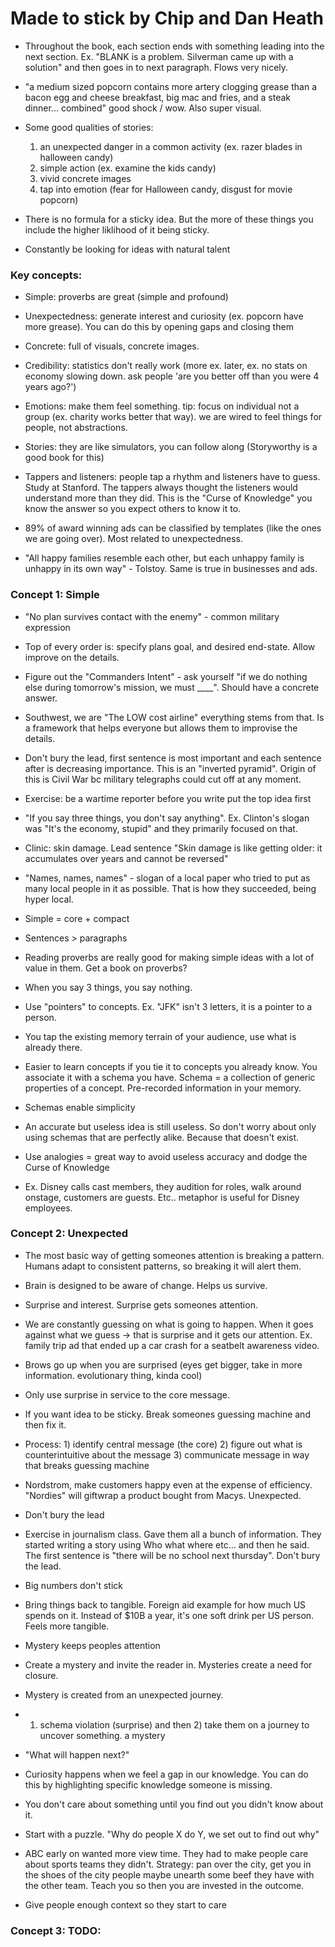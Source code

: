 # Made to stick by Chip and Dan Heath

- Throughout the book, each section ends with something leading into the next section. Ex. "BLANK is a problem. Silverman came up with a solution" and then goes in to next paragraph. Flows very nicely.

- "a medium sized popcorn contains more artery clogging grease than a bacon egg and cheese breakfast, big mac and fries, and a steak dinner... combined" good shock / wow. Also super visual.

- Some good qualities of stories:

  1. an unexpected danger in a common activity (ex. razer blades in halloween candy)
  2. simple action (ex. examine the kids candy)
  3. vivid concrete images
  4. tap into emotion (fear for Halloween candy, disgust for movie popcorn)

- There is no formula for a sticky idea. But the more of these things you include the higher liklihood of it being sticky.

- Constantly be looking for ideas with natural talent

### Key concepts:

- Simple: proverbs are great (simple and profound)
- Unexpectedness: generate interest and curiosity (ex. popcorn have more grease). You can do this by opening gaps and closing them
- Concrete: full of visuals, concrete images.
- Credibility: statistics don't really work (more ex. later, ex. no stats on economy slowing down. ask people 'are you better off than you were 4 years ago?')
- Emotions: make them feel something. tip: focus on individual not a group (ex. charity works better that way). we are wired to feel things for people, not abstractions.
- Stories: they are like simulators, you can follow along (Storyworthy is a good book for this)

- Tappers and listeners: people tap a rhythm and listeners have to guess. Study at Stanford. The tappers always thought the listeners would understand more than they did. This is the "Curse of Knowledge" you know the answer so you expect others to know it to.

- 89% of award winning ads can be classified by templates (like the ones we are going over). Most related to unexpectedness.

- "All happy families resemble each other, but each unhappy family is unhappy in its own way" - Tolstoy. Same is true in businesses and ads.

### Concept 1: Simple

- "No plan survives contact with the enemy" - common military expression

- Top of every order is: specify plans goal, and desired end-state. Allow improve on the details.

- Figure out the "Commanders Intent" - ask yourself "if we do nothing else during tomorrow's mission, we must \_\_\_\_". Should have a concrete answer.

- Southwest, we are "The LOW cost airline" everything stems from that. Is a framework that helps everyone but allows them to improvise the details.

- Don't bury the lead, first sentence is most important and each sentence after is decreasing importance. This is an "inverted pyramid". Origin of this is Civil War bc military telegraphs could cut off at any moment.

- Exercise: be a wartime reporter before you write put the top idea first

- "If you say three things, you don't say anything". Ex. Clinton's slogan was "It's the economy, stupid" and they primarily focused on that.

- Clinic: skin damage. Lead sentence "Skin damage is like getting older: it accumulates over years and cannot be reversed"

- "Names, names, names" - slogan of a local paper who tried to put as many local people in it as possible. That is how they succeeded, being hyper local.

- Simple = core + compact

- Sentences > paragraphs

- Reading proverbs are really good for making simple ideas with a lot of value in them. Get a book on proverbs?

- When you say 3 things, you say nothing.

- Use "pointers" to concepts. Ex. "JFK" isn't 3 letters, it is a pointer to a person.

- You tap the existing memory terrain of your audience, use what is already there.

- Easier to learn concepts if you tie it to concepts you already know. You associate it with a schema you have. Schema = a collection of generic properties of a concept. Pre-recorded information in your memory.

- Schemas enable simplicity

- An accurate but useless idea is still useless. So don't worry about only using schemas that are perfectly alike. Because that doesn't exist.

- Use analogies = great way to avoid useless accuracy and dodge the Curse of Knowledge

- Ex. Disney calls cast members, they audition for roles, walk around onstage, customers are guests. Etc.. metaphor is useful for Disney employees.

### Concept 2: Unexpected

- The most basic way of getting someones attention is breaking a pattern. Humans adapt to consistent patterns, so breaking it will alert them.

- Brain is designed to be aware of change. Helps us survive.

- Surprise and interest. Surprise gets someones attention.

- We are constantly guessing on what is going to happen. When it goes against what we guess -> that is surprise and it gets our attention. Ex. family trip ad that ended up a car crash for a seatbelt awareness video.

- Brows go up when you are surprised (eyes get bigger, take in more information. evolutionary thing, kinda cool)

- Only use surprise in service to the core message.

- If you want idea to be sticky. Break someones guessing machine and then fix it.

- Process: 1) identify central message (the core) 2) figure out what is counterintuitive about the message 3) communicate message in way that breaks guessing machine

- Nordstrom, make customers happy even at the expense of efficiency. "Nordies" will giftwrap a product bought from Macys. Unexpected.

- Don't bury the lead

- Exercise in journalism class. Gave them all a bunch of information. They started writing a story using Who what where etc... and then he said. The first sentence is "there will be no school next thursday". Don't bury the lead.

- Big numbers don't stick

- Bring things back to tangible. Foreign aid example for how much US spends on it. Instead of $10B a year, it's one soft drink per US person. Feels more tangible.

- Mystery keeps peoples attention

- Create a mystery and invite the reader in. Mysteries create a need for closure.

- Mystery is created from an unexpected journey.

- 1. schema violation (surprise) and then 2) take them on a journey to uncover something. a mystery

- "What will happen next?"

- Curiosity happens when we feel a gap in our knowledge. You can do this by highlighting specific knowledge someone is missing.

- You don't care about something until you find out you didn't know about it.

- Start with a puzzle. "Why do people X do Y, we set out to find out why"

- ABC early on wanted more view time. They had to make people care about sports teams they didn't. Strategy: pan over the city, get you in the shoes of the city people maybe unearth some beef they have with the other team. Teach you so then you are invested in the outcome.

- Give people enough context so they start to care

### Concept 3: TODO:
